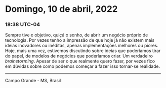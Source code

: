 # Domingo, 10 de abril, 2022

### 18:38 UTC-04

Sempre tive o objetivo, quiçá o sonho, de abrir um negócio próprio de tecnologia.
Por vezes tenho a impressão de que hoje já não existem mais ideias inovadores ou
inéditas, apenas implementações melhores ou piores. Hoje, mais uma vez, estivemos
discutindo sobre ideias que poderíamos tirar do papel, de modelos de negócios que
poderíamos criar. Um verdadeiro _brainstorming_. Apesar de ser o que realmente quero
fazer, por vezes fico em dúvidas sobre como podemos começar a fazer isso tornar-se
realidade.

---

Campo Grande - MS, Brasil
